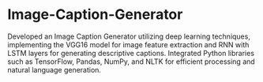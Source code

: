 # Image-Caption-Generator
Developed an Image Caption Generator utilizing deep learning techniques, implementing the VGG16 model for image feature extraction and RNN with LSTM layers for generating descriptive captions. Integrated Python libraries such as TensorFlow, Pandas, NumPy, and NLTK for efficient processing and natural language generation.
